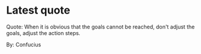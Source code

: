 # Latest quote 

Quote: When it is obvious that the goals cannot be reached, don't adjust the goals, adjust the action steps. 

By: Confucius